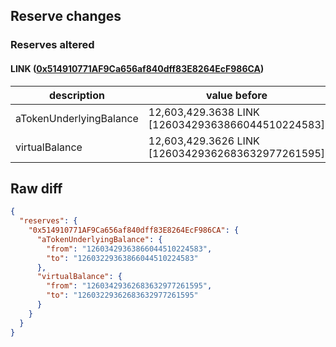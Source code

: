 ## Reserve changes

### Reserves altered

#### LINK ([0x514910771AF9Ca656af840dff83E8264EcF986CA](https://etherscan.io/address/0x514910771AF9Ca656af840dff83E8264EcF986CA))

| description | value before | value after |
| --- | --- | --- |
| aTokenUnderlyingBalance | 12,603,429.3638 LINK [12603429363866044510224583] | 12,603,229.3638 LINK [12603229363866044510224583] |
| virtualBalance | 12,603,429.3626 LINK [12603429362683632977261595] | 12,603,229.3626 LINK [12603229362683632977261595] |


## Raw diff

```json
{
  "reserves": {
    "0x514910771AF9Ca656af840dff83E8264EcF986CA": {
      "aTokenUnderlyingBalance": {
        "from": "12603429363866044510224583",
        "to": "12603229363866044510224583"
      },
      "virtualBalance": {
        "from": "12603429362683632977261595",
        "to": "12603229362683632977261595"
      }
    }
  }
}
```